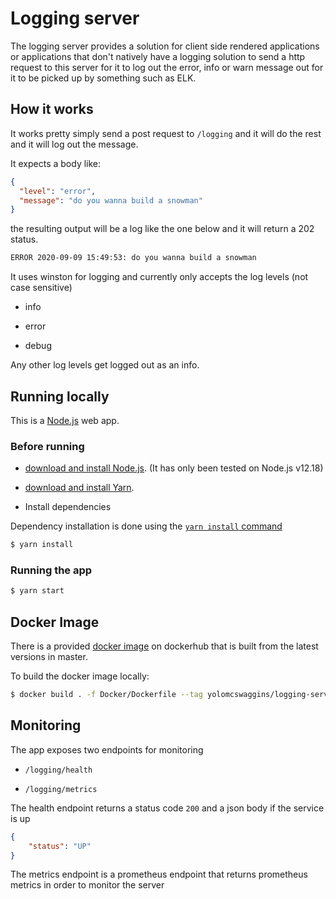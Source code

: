 # Logging server

The logging server provides a solution for client side rendered applications or applications that don't natively have a logging solution to send a http request to this server for it to log out the error, info or warn message out for it to be picked up by something such as ELK.

## How it works

It works pretty simply send a post request to `/logging` and it will do the rest and it will log out the message.

It expects a body like:

```json
{
  "level": "error",
  "message": "do you wanna build a snowman"
}
```

the resulting output will be a log like the one below and it will return a 202 status.

```bash
ERROR 2020-09-09 15:49:53: do you wanna build a snowman
```
It uses winston for logging and currently only accepts the log levels (not case sensitive)

- info

- error

- debug

Any other log levels get logged out as an info.

## Running locally

This is a [Node.js](https://nodejs.org/en/) web app.

### Before running

- [download and install Node.js](https://nodejs.org/en/download/).
(It has only been tested on Node.js v12.18)

- [download and install Yarn](https://classic.yarnpkg.com/en/docs/install/).

- Install dependencies

Dependency installation is done using the [`yarn install` command](https://classic.yarnpkg.com/en/docs/cli/install/)

```bash
$ yarn install
```

### Running the app

```bash
$ yarn start
```

## Docker Image

There is a provided [docker image](https://hub.docker.com/repository/docker/yolomcswaggins/logging-server) on dockerhub that is built from the latest versions in master.

To build the docker image locally:

```bash
$ docker build . -f Docker/Dockerfile --tag yolomcswaggins/logging-server
```

## Monitoring

The app exposes two endpoints for monitoring

- `/logging/health`

- `/logging/metrics`

The health endpoint returns a status code `200` and a json body if the service is up

```json
{
    "status": "UP"
}
```

The metrics endpoint is a prometheus endpoint that returns prometheus metrics in order to monitor the server